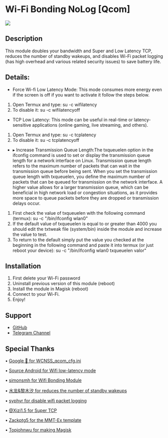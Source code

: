 # Wi-Fi Bonding NoLog [Qcom]

![](https://i.ibb.co/0hMGsNj/1690350350097.png)

## Description
This module doubles your bandwidth and Super and Low Latency TCP, reduces the number of standby wakeups, and disables Wi-Fi packet logging (has high overhead and various related security issues) to save battery life.

## Details:
- Force Wi-fi Low Latency Mode: This mode consumes more energy even if the screen is off if you want to activate it follow the steps below.
1. Open Termux and type:
su -c wifilatency
2. To disable it:
su -c wifilatencyoff

- TCP Low Latency: This mode can be useful in real-time or latency-sensitive applications (online gaming, live streaming, and others).
1. Open Termux and type:
su -c tcplatency
2. To disable it:
su -c tcplatencyoff

- ▸ Increase Transmission Queue Length:The txqueuelen option in the ifconfig command is used to set or display the transmission queue length for a network interface on Linux. Transmission queue length refers to the maximum number of packets that can wait in the transmission queue before being sent. When you set the transmission queue length with txqueuelen, you define the maximum number of packets that can be queued for transmission on the network interface. A higher value allows for a larger transmission queue, which can be beneficial in high network load or congestion situations, as it provides more space to queue packets before they are dropped or transmission delays occur.
1. First check the value of txqueuelen with the following command (termux):
su -c "/bin/ifconfig wlan0"
2. If the default value of txqueuelen is equal to or greater than 4000 you should edit the txtweak file (system/bin) inside the module and increase the value to test.
3. To return to the default simply put the value you checked at the beginning in the following command and paste it into termux (or just reboot your device):
su -c "/bin/ifconfig wlan0 txqueuelen valor"

## Installation 
1. First delete your Wi-Fi password
2. Uninstall previous version of this module (reboot)
3. Install the module in Magisk (reboot)
4. Connect to your Wi-Fi.
5. Enjoy!

## Support
- [GitHub](https://github.com/LeanxModulostk/wifi-bonding-nolog) 
- [Telegram Channel](https://t.me/modulostk)

## Special Thanks

• [Google 💩 for WCNSS_qcom_cfg.ini](https://android.googlesource.com/device/google/coral/+/refs/heads/android10-c2f2-release/WCNSS_qcom_cfg.ini)

• [Source Android for Wifi low-latency mode](https://source.android.com/docs/core/connect/wifi-low-latency)

• [simonsmh for Wifi Bonding Module](https://github.com/Magisk-Modules-Repo/wifi-bonding)

• [水龙&黎木汐 for reduces the number of standby wakeups](https://t.me/modulostk/3822)

• [syphyr for disable wifi packet logging](https://gitea.rockhost.se/Piteball/android_device_samsung_msm8976-common/commit/be2d161200b87de43d7f4f86a8176efd5627b9b1)

• [@Xizi1.5 for Super TCP](https://t.me/modulostk/99)

• [Zackptg5 for the MMT-Ex template](https://github.com/Zackptg5)

• [Topjohnwu for making Magisk](https://github.com/topjohnwu)
